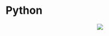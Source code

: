 
<h1> Python</h1>
<p align="center">
<img src = "https://user-images.githubusercontent.com/112720353/239535102-16a24791-d4c7-4819-ad53-2b5943c1a6d7.gif" "height= 450px">
</p>
     

